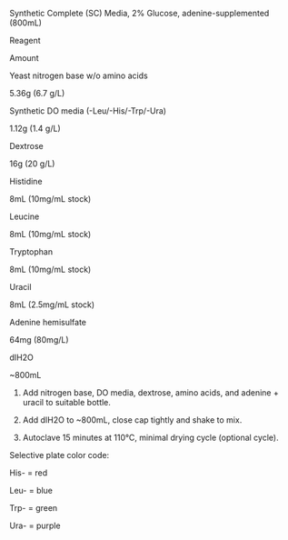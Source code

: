 Synthetic Complete (SC) Media, 2% Glucose, adenine-supplemented (800mL)


Reagent
	

Amount

Yeast nitrogen base w/o amino acids
	

5.36g (6.7 g/L)

Synthetic DO media (-Leu/-His/-Trp/-Ura)
	

1.12g (1.4 g/L)

Dextrose 
	

16g (20 g/L)

Histidine
	

8mL (10mg/mL stock)

Leucine
	

8mL (10mg/mL stock)

Tryptophan
	

8mL (10mg/mL stock)

Uracil
	

8mL (2.5mg/mL stock)

Adenine hemisulfate
	

64mg (80mg/L)

dIH2O
	

~800mL

1. Add nitrogen base, DO media, dextrose, amino acids, and adenine + uracil to suitable bottle.

2. Add dIH2O to ~800mL, close cap tightly and shake to mix.

3. Autoclave 15 minutes at 110°C, minimal drying cycle (optional cycle).

Selective plate color code:

His- = red

Leu- = blue

Trp- = green

Ura- = purple

